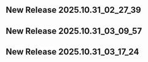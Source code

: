## New Release 2025.10.31_02_27_39
## New Release 2025.10.31_03_09_57
## New Release 2025.10.31_03_17_24
